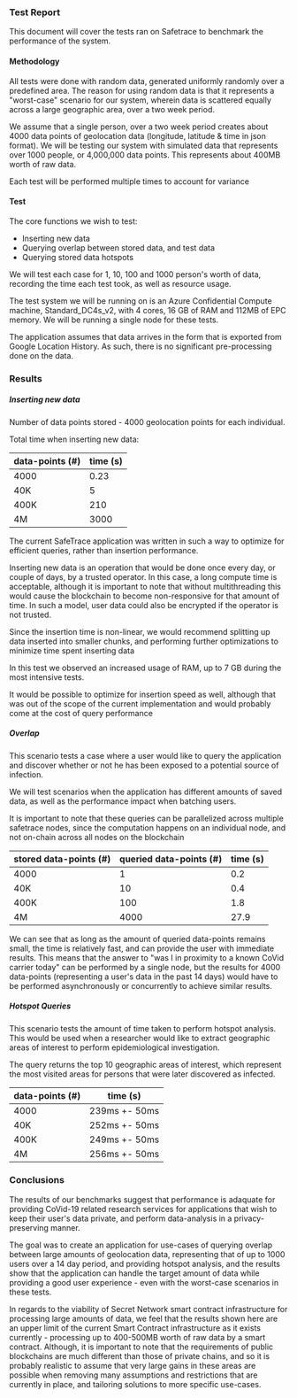 ### Test Report

This document will cover the tests ran on Safetrace to benchmark the performance of the
system.

#### Methodology

All tests were done with random data, generated uniformly randomly over a predefined area. The reason
for using random data is that it represents a "worst-case" scenario for our system, wherein data is scattered
equally across a large geographic area, over a two week period.

We assume that a single person, over a two week period creates about 4000 data points of geolocation data (longitude, latitude & time in json format). We will be
testing our system with simulated data that represents over 1000 people, or 4,000,000 data points. This represents about 400MB worth of raw data.

Each test will be performed multiple times to account for variance

#### Test

The core functions we wish to test:

* Inserting new data
* Querying overlap between stored data, and test data
* Querying stored data hotspots

We will test each case for 1, 10, 100 and 1000 person's worth of data, recording the time each test took, as well as
resource usage.

The test system we will be running on is an Azure Confidential Compute machine, Standard_DC4s_v2, with 4 cores, 16 GB of RAM and 112MB of EPC memory.
We will be running a single node for these tests.

The application assumes that data arrives in the form that is exported from Google Location History. As such, there is no significant pre-processing done
on the data.

### Results

##### Inserting new data

Number of data points stored - 4000 geolocation points for each individual.

Total time when inserting new data:

| data-points (#) | time (s) |
| ----------- | ----------- |
|  4000       | 0.23       |
|  40K        | 5   |
| 400K        | 210 |
| 4M          | 3000  |

The current SafeTrace application was written in such a way to optimize for efficient queries, rather than
insertion performance.

Inserting new data is an operation that would be done once every day, or couple of days, by a trusted operator.
In this case, a long compute time is acceptable, although it is important to note that without multithreading
this would cause the blockchain to become non-responsive for that amount of time.
In such a model, user data could also be encrypted if the operator is not trusted.

Since the insertion time is non-linear, we would recommend splitting up data inserted into smaller chunks, and performing
further optimizations to minimize time spent inserting data

In this test we observed an increased usage of RAM, up to 7 GB during the most
intensive tests.

It would be possible to optimize for insertion speed as well, although that was out of the scope of the current implementation
and would probably come at the cost of query performance

##### Overlap

This scenario tests a case where a user would like to query the application and discover
whether or not he has been exposed to a potential source of infection.

We will test scenarios when the application has different amounts of saved data,
as well as the performance impact when batching users.

It is important to note that these queries can be parallelized across multiple safetrace nodes,
since the computation happens on an individual node, and not on-chain across all nodes on the blockchain

| stored data-points (#) | queried data-points (#) | time (s)
| ----------- | ----------- |----------- |
| 4000 | 1 | 0.2 |
| 40K | 10 | 0.4 |
| 400K | 100 | 1.8 |
| 4M | 4000 | 27.9 |

We can see that as long as the amount of queried data-points remains small, the time is relatively fast, and can provide the user with immediate results.
This means that the answer to "was I in proximity to a known CoVid carrier today" can be performed by a single node,
but the results for 4000 data-points (representing a user's data in the past 14 days) would have to be performed asynchronously or concurrently to achieve similar results.

##### Hotspot Queries

This scenario tests the amount of time taken to perform hotspot analysis. This would be used when a researcher would like to
extract geographic areas of interest to perform epidemiological investigation.

The query returns the top 10 geographic areas of interest, which represent the most visited
areas for persons that were later discovered as infected.

| data-points (#) | time (s)|
| ----------- | ----------- |
| 4000 | 239ms +- 50ms|
| 40K  | 252ms +- 50ms|
| 400K | 249ms +- 50ms|
| 4M   | 256ms +- 50ms|


### Conclusions

The results of our benchmarks suggest that performance is adaquate for providing CoVid-19 related research services
for applications that wish to keep their user's data private, and perform data-analysis in a privacy-preserving manner.

The goal was to create an application for use-cases of querying overlap between large amounts of geolocation data, representing
that of up to 1000 users over a 14 day period, and providing hotspot analysis, and the results show that the application can handle
the target amount of data while providing a good user experience - even with the worst-case scenarios in these tests.

In regards to the viability of Secret Network smart contract infrastructure for processing large amounts of data,
we feel that the results shown here are an upper limit of the current Smart Contract infrastructure as it exists currently - processing up to 400-500MB worth of raw data by a smart contract.
Although, it is important to note that the requirements of public blockchains are much different than those
of private chains, and so it is probably realistic to assume that very large gains in these areas are possible
when removing many assumptions and restrictions that are currently in place, and tailoring solutions to more specific use-cases.